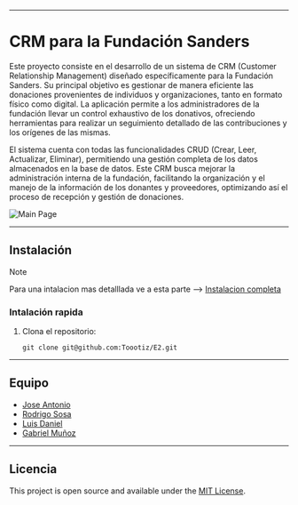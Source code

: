 
---

# CRM para la Fundación Sanders

Este proyecto consiste en el desarrollo de un sistema de CRM (Customer Relationship Management) diseñado específicamente para la Fundación Sanders. Su principal objetivo es gestionar de manera eficiente las donaciones provenientes de individuos y organizaciones, tanto en formato físico como digital. La aplicación permite a los administradores de la fundación llevar un control exhaustivo de los donativos, ofreciendo herramientas para realizar un seguimiento detallado de las contribuciones y los orígenes de las mismas.

El sistema cuenta con todas las funcionalidades CRUD (Crear, Leer, Actualizar, Eliminar), permitiendo una gestión completa de los datos almacenados en la base de datos. Este CRM busca mejorar la administración interna de la fundación, facilitando la organización y el manejo de la información de los donantes y proveedores, optimizando así el proceso de recepción y gestión de donaciones.

<img title="Main Page" src="https://i.imgur.com/HJClhw9.png">

---

## Instalación 

> [!NOTE]
> Para una intalacion mas detalllada ve a esta parte --> [Instalacion completa]()

### Intalación rapida
1. Clona el repositorio:

    ```git
    git clone git@github.com:Toootiz/E2.git
    ```

---
## Equipo

- [Jose Antonio](https://github.com/JoseGlezMtz)
- [Rodrigo Sosa](https://github.com/RoSosaTEC)
- [Luis Daniel](https://github.com/luisda25)
- [Gabriel Muñoz](https://github.com/Toootiz)

---

## Licencia

This project is open source and available under the [MIT License](LICENSE).
